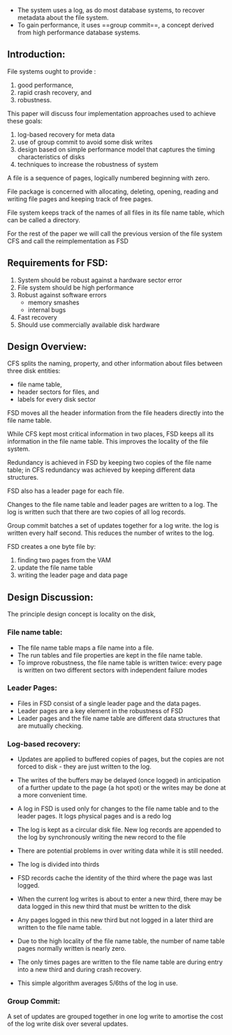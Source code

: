 - The system uses a log, as do most database systems, to recover metadata about the file system. 
- To gain performance, it uses ==group commit==, a concept derived from high performance database systems.

## Introduction:
File systems ought to provide :
1. good performance, 
2. rapid crash recovery, and 
3. robustness. 

This paper will discuss four implementation approaches used to achieve these goals:
1. log-based recovery for meta data
2. use of group commit to avoid some disk writes
3. design based on simple performance model that captures the timing characteristics of disks
4. techniques to increase the robustness of system

A file is a sequence of pages, logically numbered beginning with zero.

File package is concerned with allocating, deleting, opening, reading and writing file pages and keeping track of free pages.

File system keeps track of the names of all files in its file name table, which can be called a directory.

For the rest of the paper we will call the previous version of the file system CFS and call the reimplementation as FSD

## Requirements for FSD:
1. System should be robust against a hardware sector error
2. File system should be high performance
3. Robust against software errors
	- memory smashes
	- internal bugs
4. Fast recovery
5. Should use commercially available disk hardware

## Design Overview:
CFS splits the naming, property, and other information about files between three disk entities:
- file name table, 
- header sectors for files, and 
- labels for every disk sector

FSD moves all the header information from the file headers directly into the file name table. 

While CFS kept most critical information in two places, FSD keeps all its information in the file name table. This improves the locality of the file system. 

Redundancy is achieved in FSD by keeping two copies of the file name table; in CFS redundancy was achieved by keeping different data structures.

FSD also has a leader page for each file.

Changes to the file name table and leader pages are written to a log. The log is written such that there are two copies of all log records.

Group commit batches a set of updates together for a log write. the log is written every half second. This reduces the number of writes to the log.

FSD creates a one byte file by:
1. finding two pages from the VAM
2. update the file name table 
3. writing the leader page and data page


## Design Discussion:
The principle design concept is locality on the disk,

### File name table:
- The file name table maps a file name into a file.
- The run tables and file properties are kept in the file name table.
- To improve robustness, the file name table is written twice: every page is written on two different sectors with independent failure modes

### Leader Pages:
- Files in FSD consist of a single leader page and the data pages.
- Leader pages are a key element in the robustness of FSD
- Leader pages and the file name table are different data structures that are mutually checking. 

### Log-based recovery:
- Updates are applied to buffered copies of pages, but the copies are not forced to disk - they are just written to the log. 
- The writes of the buffers may be delayed (once logged) in anticipation of a further update to the page (a hot spot) or the writes may be done at a more convenient time.
  
- A log in FSD is used only for changes to the file name table and to the leader pages. It logs physical pages and is a redo log
- The log is kept as a circular disk file. New log records are appended to the log by synchronously writing the new record to the file
- There are potential problems in over writing data while it is still needed.
  
- The log is divided into thirds
- FSD records cache the identity of the third where the page was last logged.
- When the current log writes is about to enter a new third, there may be data logged in this new third that must be written to the disk
- Any pages logged in this new third but not logged in a later third are written to the file name table.
- Due to the high locality of the file name table, the number of name table pages normally written is nearly zero.
- The only times pages are written to the file name table are during entry into a new third and during crash recovery.
- This simple algorithm averages 5/6ths of the log in use.

### Group Commit:
A set of updates are grouped together in one log write to amortise the cost of the log write disk over several updates.

